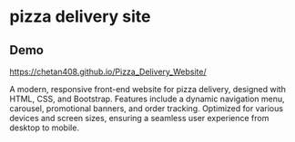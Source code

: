
# pizza delivery site


## Demo

https://chetan408.github.io/Pizza_Delivery_Website/

A modern, responsive front-end website for pizza delivery, designed with HTML, CSS, and Bootstrap. Features include a dynamic navigation menu, carousel, promotional banners, and order tracking. Optimized for various devices and screen sizes, ensuring a seamless user experience from desktop to mobile. 
